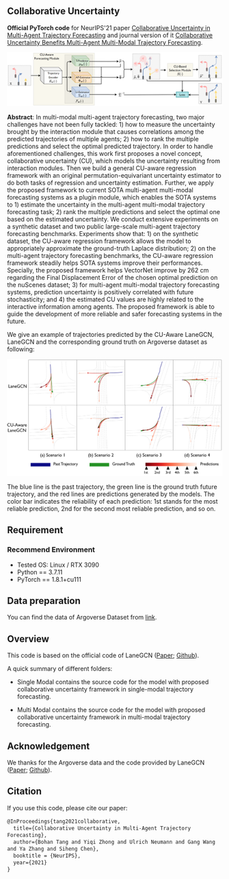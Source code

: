 ## Collaborative Uncertainty

**Official PyTorch code** for NeurIPS'21 paper [Collaborative Uncertainty in Multi-Agent Trajectory Forecasting](https://arxiv.org/abs/2110.13947) and journal version of it [Collaborative Uncertainty Benefits Multi-Agent Multi-Modal Trajectory Forecasting]().

![](imgs/framework.PNG)

**Abstract**: In multi-modal multi-agent trajectory forecasting, two major challenges have not been fully tackled: 1) how to measure the uncertainty brought by the interaction module that causes correlations among the predicted trajectories of multiple agents; 2) how to rank the multiple predictions and select the optimal predicted trajectory. In order to handle aforementioned challenges, this work first proposes a novel concept, collaborative uncertainty (CU), which models the uncertainty resulting from interaction modules. Then we build a general CU-aware regression framework with an original permutation-equivariant uncertainty estimator to do both tasks of regression and uncertainty estimation. Further, we apply the proposed framework to current SOTA multi-agent multi-modal forecasting systems as a plugin module, which enables the SOTA systems to 1) estimate the uncertainty in the multi-agent multi-modal trajectory forecasting task; 2) rank the multiple predictions and select the optimal one based on the estimated uncertainty. We conduct extensive experiments on a synthetic dataset and two public large-scale multi-agent trajectory forecasting benchmarks. Experiments show that: 1) on the synthetic dataset, the CU-aware regression framework allows the model to appropriately approximate the ground-truth Laplace distribution; 2) on the multi-agent trajectory forecasting benchmarks, the CU-aware regression framework steadily helps SOTA systems improve their performances. Specially, the proposed framework helps VectorNet improve by 262 cm regarding the Final Displacement Error of the chosen optimal prediction on the nuScenes dataset; 3) for multi-agent multi-modal trajectory forecasting systems, prediction uncertainty is positively correlated with future stochasticity; and 4) the estimated CU values are highly related to the interactive information among agents. The proposed framework is able to guide the development of more reliable and safer forecasting systems in the future.


We give an example of trajectories predicted by the CU-Aware LaneGCN, LaneGCN and the corresponding ground truth on Argoverse dataset as following:

![](imgs/cus2.PNG)

The blue line is the past trajectory, the green line is the ground truth future trajectory, and the red lines are predictions generated by the models. The color bar indicates the reliability of each prediction: 1st stands for the most reliable prediction, 2nd for the second most reliable prediction, and so on.

## Requirement

### Recommend Environment

* Tested OS: Linux / RTX 3090
* Python == 3.7.11
* PyTorch == 1.8.1+cu111

## Data preparation
You can find the data of Argoverse Dataset from [link](https://www.argoverse.org/av1.html#download-link).

## Overview

This code is based on the official code of LaneGCN ([Paper](https://arxiv.org/pdf/2007.13732.pdf); [Github](https://github.com/uber-research/LaneGCN)). 

A quick summary of different folders:

- Single Modal contains the source code for the model with proposed collaborative uncertainty framework in single-modal trajectory forecasting.

- Multi Modal contains the source code for the model with proposed collaborative uncertainty framework in multi-modal trajectory forecasting.


## Acknowledgement

We thanks for the Argoverse data and the code provided by LaneGCN ([Paper](https://arxiv.org/pdf/2007.13732.pdf); [Github](https://github.com/uber-research/LaneGCN)).

## Citation

If you use this code, please cite our paper:

```
@InProceedings{tang2021collaborative,
  title={Collaborative Uncertainty in Multi-Agent Trajectory Forecasting}, 
  author={Bohan Tang and Yiqi Zhong and Ulrich Neumann and Gang Wang and Ya Zhang and Siheng Chen},
  booktitle = {NeurIPS},
  year={2021}
}
```
